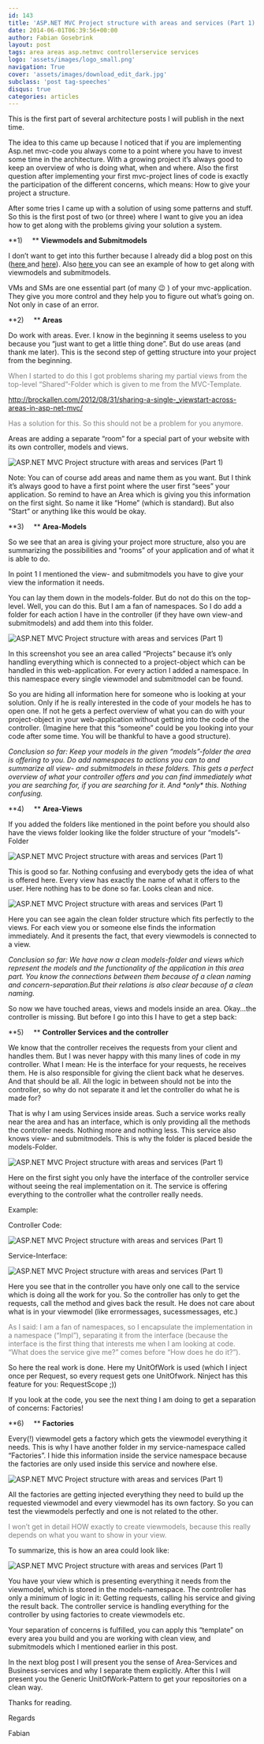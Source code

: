 ```yaml
---
id: 143
title: 'ASP.NET MVC Project structure with areas and services (Part 1)'
date: 2014-06-01T06:39:56+00:00
author: Fabian Gosebrink
layout: post
tags: area areas asp.netmvc controllerservice services 
logo: 'assets/images/logo_small.png'
navigation: True
cover: 'assets/images/download_edit_dark.jpg'
subclass: 'post tag-speeches'
disqus: true
categories: articles
---
```


This is the first part of several architecture posts I will publish in the next time.

The idea to this came up because I noticed that if you are implementing Asp.net mvc-code you always come to a point where you have to invest some time in the architecture. With a growing project it’s always good to keep an overview of who is doing what, when and where. Also the first question after implementing your first mvc-project lines of code is exactly the participation of the different concerns, which means: How to give your project a structure.

After some tries I came up with a solution of using some patterns and stuff. So this is the first post of two (or three) where I want to give you an idea how to get along with the problems giving your solution a system.

<!--more-->

**1)     ** **Viewmodels and Submitmodels**

I don’t want to get into this further because I already did a blog post on this (<a href="http://blog.noser.com/why-and-how-to-avoid-viewbag-and-viewdata-in-asp-net-mvc/" target="_blank">here </a>and <a href="http://blog.noser.com/what-are-submitmodels-and-how-to-use-them/" target="_blank">here</a>). Also <a href="http://benjamin-abt.com/blog/asp-net-mvc-arbeiten-mit-view-und-submitmodels/" target="_blank">here </a>you can see an example of how to get along with viewmodels and submitmodels.

VMs and SMs are one essential part (of many 😉 ) of your mvc-application. They give you more control and they help you to figure out what’s going on. Not only in case of an error.

**2)     ** **Areas**

Do work with areas. Ever. I know in the beginning it seems useless to you because you “just want to get a little thing done”. But do use areas (and thank me later). This is the second step of getting structure into your project from the beginning.

<span style="color: #808080;">When I started to do this I got problems sharing my partial views from the top-level “Shared”-Folder which is given to me from the MVC-Template.</span>

<span style="color: #808080;"><a href="http://brockallen.com/2012/08/31/sharing-a-single-_viewstart-across-areas-in-asp-net-mvc/"><span style="color: #808080;">http://brockallen.com/2012/08/31/sharing-a-single-_viewstart-across-areas-in-asp-net-mvc/</span></a></span>

<span style="color: #808080;">Has a solution for this. So this should not be a problem for you anymore.</span>

Areas are adding a separate “room” for a special part of your website with its own controller, models and views.

![ASP.NET MVC Project structure with areas and services (Part 1)]({{site.baseurl}}assets/articles/2014-06-01/518fb795-0f60-47a8-8312-5edebe28335b.png)



Note: You can of course add areas and name them as you want. But I think it’s always good to have a first point where the user first “sees” your application. So remind to have an Area which is giving you this information on the first sight. So name it like “Home” (which is standard). But also “Start” or anything like this would be okay.



**3)     ** **Area-Models**

So we see that an area is giving your project more structure, also you are summarizing the possibilities and “rooms” of your application and of what it is able to do.

In point 1 I mentioned the view- and submitmodels you have to give your view the information it needs.

You can lay them down in the models-folder. But do not do this on the top-level. Well, you can do this. But I am a fan of namespaces. So I do add a folder for each action I have in the controller (if they have own view-and submitmodels) and add them into this folder.

![ASP.NET MVC Project structure with areas and services (Part 1)]({{site.baseurl}}assets/articles/2014-06-01/357eb813-fd76-41dd-b9c6-8bfeaa25ccae.png)

In this screenshot you see an area called “Projects” because it’s only handling everything which is connected to a project-object which can be handled in this web-application. For every action I added a namespace. In this namespace every single viewmodel and submitmodel can be found.

So you are hiding all information here for someone who is looking at your solution. Only if he is really interested in the code of your models he has to open one. If not he gets a perfect overview of what you can do with your project-object in your web-application without getting into the code of the controller. (Imagine here that this “someone” could be you looking into your code after some time. You will be thankful to have a good structure).

_Conclusion so far: Keep your models in the given “models”-folder the area is offering to you. Do add namespaces to actions you can to and summarize all view- and submitmodels in these folders. This gets a perfect overview of what your controller offers and you can find immediately what you are searching for, if you are searching for it. And \*only\* this. Nothing confusing._



**4)     ** **Area-Views**

If you added the folders like mentioned in the point before you should also have the views folder looking like the folder structure of your “models”-Folder

![ASP.NET MVC Project structure with areas and services (Part 1)]({{site.baseurl}}assets/articles/2014-06-01/35e36f7e-028e-49fd-845a-4ff70ac5147f.png)

This is good so far. Nothing confusing and everybody gets the idea of what is offered here. Every view has exactly the name of what it offers to the user. Here nothing has to be done so far. Looks clean and nice.

![ASP.NET MVC Project structure with areas and services (Part 1)]({{site.baseurl}}assets/articles/2014-06-01/309ab2b9-f3df-4258-9557-b0ce87e33335.png)

Here you can see again the clean folder structure which fits perfectly to the views. For each view you or someone else finds the information immediately. And it presents the fact, that every viewmodels is connected to a view.

_Conclusion so far: We have now a clean models-folder and views which represent the models and the functionality of the application in this area part. You know the connections between them because of a clean naming and concern-separation.But their relations is also clear because of a clean naming._



So now we have touched areas, views and models inside an area. Okay…the controller is missing. But before I go into this I have to get a step back:



**5)     ** **Controller Services and the controller**

We know that the controller receives the requests from your client and handles them. But I was never happy with this many lines of code in my controller. What I mean: He is the interface for your requests, he receives them. He is also responsible for giving the client back what he deserves. And that should be all. All the logic in between should not be into the controller, so why do not separate it and let the controller do what he is made for?

That is why I am using Services inside areas. Such a service works really near the area and has an interface, which is only providing all the methods the controller needs. Nothing more and nothing less. This service also knows view- and submitmodels. This is why the folder is placed beside the models-Folder.

![ASP.NET MVC Project structure with areas and services (Part 1)]({{site.baseurl}}assets/articles/2014-06-01/f68f4fa0-7922-4196-9d8f-e9d3105145a5.png)

Here on the first sight you only have the interface of the controller service without seeing the real implementation on it. The service is offering everything to the controller what the controller really needs.

Example:

Controller Code:

![ASP.NET MVC Project structure with areas and services (Part 1)]({{site.baseurl}}assets/articles/2014-06-01/089027b4-b577-4ae8-853c-accc685f102d.png)

Service-Interface:

![ASP.NET MVC Project structure with areas and services (Part 1)]({{site.baseurl}}assets/articles/2014-06-01/f83d4d16-84bc-48a4-8528-d597b7b0672a.png)

Here you see that in the controller you have only one call to the service which is doing all the work for you. So the controller has only to get the requests, call the method and gives back the result. He does not care about what is in your viewmodel (like errormessages, sucessmessages, etc.)

<span style="color: #808080;">As I said: I am a fan of namespaces, so I encapsulate the implementation in a namespace (“Impl”), separating it from the interface (because the interface is the first thing that interests me when I am looking at code. “What does the service give me?” comes before “How does he do it?”).</span>

So here the real work is done. Here my UnitOfWork is used (which I inject once per Request, so every request gets one UnitOfwork. Ninject has this feature for you: RequestScope ;))

If you look at the code, you see the next thing I am doing to get a separation of concerns: Factories!

**6)     ** **Factories**

Every(!) viewmodel gets a factory which gets the viewmodel everything it needs. This is why I have another folder in my service-namespace called “Factories”. I hide this information inside the service namespace because the factories are only used inside this service and nowhere else.

![ASP.NET MVC Project structure with areas and services (Part 1)]({{site.baseurl}}assets/articles/2014-06-01/375c85e6-9c17-4768-ba88-28bb635cd7b5.png)

All the factories are getting injected everything they need to build up the requested viewmodel and every viewmodel has its own factory. So you can test the viewmodels perfectly and one is not related to the other.

<span style="color: #808080;">I won’t get in detail HOW exactly to create viewmodels, because this really depends on what you want to show in your view.</span>

To summarize, this is how an area could look like:

![ASP.NET MVC Project structure with areas and services (Part 1)]({{site.baseurl}}assets/articles/2014-06-01/6fdc0f3b-9843-49f2-8060-dabef9f4e150.png)

You have your view which is presenting everything it needs from the viewmodel, which is stored in the models-namespace. The controller has only a minimum of logic in it: Getting requests, calling his service and giving the result back. The controller service is handling everything for the controller by using factories to create viewmodels etc.

Your separation of concerns is fulfilled, you can apply this “template” on every area you build and you are working with clean view, and submitmodels which I mentioned earlier in this post.

In the next blog post I will present you the sense of Area-Services and Business-services and why I separate them explicitly. After this I will present you the Generic UnitOfWork-Pattern to get your repositories on a clean way.

Thanks for reading.

Regards

Fabian